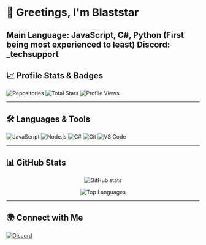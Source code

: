 # 👋 Greetings, I'm Blaststar
**Main Language:** JavaScript, C#, Python (First being most experienced to least)
**Discord:** _techsupport  
---

## 📈 Profile Stats & Badges
![Repositories](https://img.shields.io/badge/dynamic/json.svg?label=Repositories&query=$.public_repos&url=https://api.github.com/users/blaststar&style=for-the-badge&logo=github)
![Total Stars](https://img.shields.io/github/stars/blaststar?style=for-the-badge&logo=github)
![Profile Views](https://komarev.com/ghpvc/?username=blaststar&style=for-the-badge&color=blue)

---

## 🛠️ Languages & Tools
![JavaScript](https://img.shields.io/badge/JavaScript-323330?style=for-the-badge&logo=javascript&logoColor=F7DF1E)
![Node.js](https://img.shields.io/badge/Node.js-43853D?style=for-the-badge&logo=node.js&logoColor=white)
![C#](https://img.shields.io/badge/C%23-239120?style=for-the-badge&logo=c-sharp&logoColor=white)
![Git](https://img.shields.io/badge/Git-F05032?style=for-the-badge&logo=git&logoColor=white)
![VS Code](https://img.shields.io/badge/VS%20Code-0078d7?style=for-the-badge&logo=visual-studio-code&logoColor=white)

---

## 📊 GitHub Stats
<p align="center">
  <img src="https://github-readme-stats.vercel.app/api?username=blaststar&show_icons=true&theme=tokyonight" alt="GitHub stats" />
</p>

<p align="center">
  <img src="https://github-readme-stats.vercel.app/api/top-langs/?username=blaststar&layout=compact&theme=tokyonight" alt="Top Languages" />
</p>

---

## 🌍 Connect with Me
[![Discord](https://img.shields.io/badge/Discord-%5Ftechsupport-7289DA?style=for-the-badge&logo=discord&logoColor=white)](https://discord.com/users/1121203144152588288)  
